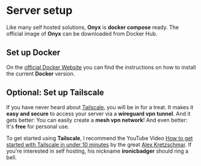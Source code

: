 # Server setup

Like many self hosted solutions, **Onyx** is **docker compose** ready. The official image of **Onyx** can be downloaded from Docker Hub.

## Set up Docker

On the [official Docker Website](https://docs.docker.com/engine/install/) you can find the instructions on how to install the current **Docker** version.

## Optional: Set up Tailscale

If you have never heard about [Tailscale](https://tailscale.com/), you will be in for a treat. It makes it **easy and secure** to access your server via a **wireguard vpn tunnel**. And it gets better: You can easily create a **mesh vpn network**! And even better: It's **free** for personal use.

To get started using **Tailscale**, I recommend the YouTube Video [How to get started with Tailscale in under 10 minutes](https://www.youtube.com/watch?v=sPdvyR7bLqI) by the great [Alex Kretzschmar](https://alex.ktz.me/). If you're interested in self hosting, his nickname **ironicbadger** should ring a bell.
